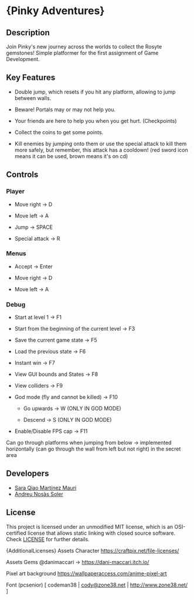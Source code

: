 # {Pinky Adventures}

## Description

Join Pinky's new journey across the worlds to collect the Rosyte gemstones!
Simple platformer for the first assignment of Game Development.


## Key Features

* Double jump, which resets if you hit any platform, allowing to jump between walls.

* Beware! Portals may or may not help you.

* Your friends are here to help you when you get hurt. (Checkpoints)

* Collect the coins to get some points.

* Kill enemies by jumping onto them or use the special attack to kill them more safely, but remember, 
  this attack has a cooldown! (red sword icon means it can be used, brown means it's on cd)
 
## Controls

### Player

* Move right -> D

* Move left -> A

* Jump -> SPACE

* Special attack -> R 

### Menus

* Accept -> Enter

* Move right -> D

* Move left -> A

### Debug

* Start at level 1 -> F1

* Start from the beginning of the current level -> F3

* Save the current game state -> F5

* Load the previous state -> F6

* Instant win -> F7

* View GUI bounds and States -> F8

* View colliders -> F9

* God mode (fly and cannot be killed) -> F10

	* Go upwards -> W (ONLY IN GOD MODE)

	* Descend -> S (ONLY IN GOD MODE)

* Enable/Disable FPS cap -> F11

Can go through platforms when jumping from below -> implemented horizontally (can go through the wall from left but not right) in the secret area

## Developers

* [Sara Qiao Martínez Mauri](https://github.com/lSara-MM)
* [Andreu Nosàs Soler](https://github.com/AndyCubico)
 

## License

This project is licensed under an unmodified MIT license, which is an OSI-certified license that allows static linking with closed source software. Check [LICENSE](LICENSE) for further details.

{AdditionalLicenses}
Assets Character
https://craftpix.net/file-licenses/

Assets Gems
@danimaccari -> https://dani-maccari.itch.io/

Pixel art background
https://wallpaperaccess.com/anime-pixel-art

Font (pcsenior)
[ codeman38 | cody@zone38.net | http://www.zone38.net/ ]